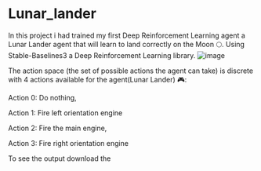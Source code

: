 # Lunar_lander
 In this project i had trained my first Deep Reinforcement Learning agent a Lunar Lander agent that will learn to land correctly on the Moon 🌕. 
 Using Stable-Baselines3 a Deep Reinforcement Learning library.
 ![image](https://github.com/BHEESETTIANAND/Lunar_lander/assets/101445444/ddffc5c6-a918-4ddd-975a-43b598a2f30f)


 
 The action space (the set of possible actions the agent can take) is discrete with 4 actions available for the agent(Lunar Lander) 🎮:


Action 0: Do nothing,

Action 1: Fire left orientation engine

Action 2: Fire the main engine,

Action 3: Fire right orientation engine


To see the output download the 
